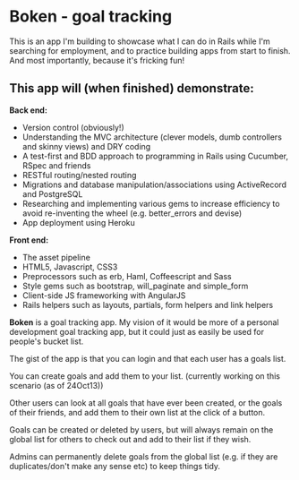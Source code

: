 Boken - goal tracking
============================================

This is an app I'm building to showcase what I can do in Rails while I'm searching for employment, and to practice building apps from start to finish. And most importantly, because it's fricking fun!

This app will (when finished) demonstrate:
--------------------------------------

**Back end:**
* Version control (obviously!)
* Understanding the MVC architecture (clever models, dumb controllers and skinny views) and DRY coding
* A test-first and BDD approach to programming in Rails using Cucumber, RSpec and friends
* RESTful routing/nested routing
* Migrations and database manipulation/associations using ActiveRecord and PostgreSQL
* Researching and implementing various gems to increase efficiency to avoid re-inventing the wheel (e.g. better_errors and devise)
* App deployment using Heroku

**Front end:**
* The asset pipeline
* HTML5, Javascript, CSS3
* Preprocessors such as erb, Haml, Coffeescript and Sass
* Style gems such as bootstrap, will_paginate and simple_form
* Client-side JS frameworking with AngularJS
* Rails helpers such as layouts, partials, form helpers and link helpers

**Boken** is a goal tracking app. My vision of it would be more of a personal development goal tracking app, but it could just as easily be used for people's bucket list.

The gist of the app is that you can login and that each user has a goals list.

You can create goals and add them to your list. (currently working on this scenario (as of 24Oct13))

Other users can look at all goals that have ever been created, or the goals of their friends, and add them to their own list at the click of a button.

Goals can be created or deleted by users, but will always remain on the global list for others to check out and add to their list if they wish.

Admins can permanently delete goals from the global list (e.g. if they are duplicates/don't make any sense etc) to keep things tidy.